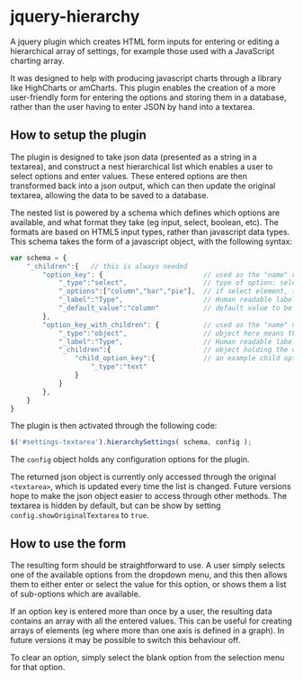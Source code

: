 jquery-hierarchy
================

A jquery plugin which creates HTML form inputs for entering or editing a hierarchical array of settings, for example those used with a JavaScript charting array.

It was designed to help with producing javascript charts through a library like HighCharts or amCharts. This plugin enables the creation of a more user-friendly form for entering the options and storing them in a database, rather than the user having to enter JSON by hand into a textarea.

How to setup the plugin
-----------------------

The plugin is designed to take json data (presented as a string in a textarea), and construct a nest hierarchical list which enables a user to select options and enter values. These entered options are then transformed back into a json output, which can then update the original textarea, allowing the data to be saved to a database.

The nested list is powered by a schema which defines which options are available, and what format they take (eg input, select, boolean, etc). The formats are based on HTML5 input types, rather than javascript data types. This schema takes the form of a javascript object, with the following syntax:

```JavaScript
var schema = {
	"_children":{	// this is always needed
		"option_key": {							// used as the "name" variable for the created option
			"_type":"select",					// type of option: select, bool, text, url, number, date, etc
			"_options":["column","bar","pie"],	// if select element, then the options that will be presented
			"_label":"Type",					// Human readable label for the option
			"_default_value":"column"			// default value to be used
		},		
		"option_key_with_children": {			// used as the "name" variable for the created option
			"_type":"object",					// object here means the script will attempt to create a nested <ul>
			"_label":"Type",					// Human readable label for the option
			"_children":{						// object holding the children
				"child_option_key":{			// an example child option
					"_type":"text"
				}
			}
		},
	}
}

```

The plugin is then activated through the following code:

```JavaScript
$('#settings-textarea').hierarchySettings( schema, config );
```

The `config` object holds any configuration options for the plugin.

The returned json object is currently only accessed through the original `<textarea>`, which is updated every time the list is changed. Future versions hope to make the json object easier to access through other methods. The textarea is hidden by default, but can be show by setting `config.showOriginalTextarea` to `true`.

How to use the form
-------------------

The resulting form should be straightforward to use. A user simply selects one of the available options from the dropdown menu, and this then allows them to either enter or select the value for this option, or shows them a list of sub-options which are available.

If an option key is entered more than once by a user, the resulting data contains an array with all the entered values. This can be useful for creating arrays of elements (eg where more than one axis is defined in a graph). In future versions it may be possible to switch this behaviour off.

To clear an option, simply select the blank option from the selection menu for that option.
